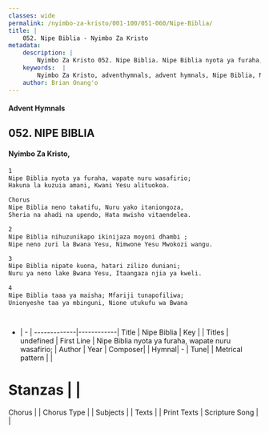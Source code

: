 ```yaml
---
classes: wide
permalink: /nyimbo-za-kristo/001-100/051-060/Nipe-Biblia/
title: |
    052. Nipe Biblia - Nyimbo Za Kristo
metadata:
    description: |
        Nyimbo Za Kristo 052. Nipe Biblia. Nipe Biblia nyota ya furaha, wapate nuru wasafirio; Hakuna la kuzuia amani, Kwani Yesu alituokoa.  Chorus Nipe Biblia neno takatifu, Nuru yako itaniongoza, Sheria na ahadi na upendo, Hata mwisho vitaendelea.  
    keywords:  |
        Nyimbo Za Kristo, adventhymnals, advent hymnals, Nipe Biblia, Nipe Biblia nyota ya furaha, wapate nuru wasafirio;. 
    author: Brian Onang'o
---
```


#### Advent Hymnals
## 052. NIPE BIBLIA
####  Nyimbo Za Kristo,

```txt
1
Nipe Biblia nyota ya furaha, wapate nuru wasafirio;
Hakuna la kuzuia amani, Kwani Yesu alituokoa.

Chorus
Nipe Biblia neno takatifu, Nuru yako itaniongoza,
Sheria na ahadi na upendo, Hata mwisho vitaendelea.

2
Nipe Biblia nihuzunikapo ikinijaza moyoni dhambi ;
Nipe neno zuri la Bwana Yesu, Nimwone Yesu Mwokozi wangu.

3
Nipe Biblia nipate kuona, hatari zilizo duniani;
Nuru ya neno lake Bwana Yesu, Itaangaza njia ya kweli.

4
Nipe Biblia taaa ya maisha; Mfariji tunapofiliwa;
Unionyeshe taa ya mbinguni, Nione utukufu wa Bwana




```

- |   -  |
-------------|------------|
Title | Nipe Biblia |
Key |  |
Titles | undefined |
First Line | Nipe Biblia nyota ya furaha, wapate nuru wasafirio; |
Author | 
Year | 
Composer| |
Hymnal|  - |
Tune|  |
Metrical pattern | |
# Stanzas |  |
Chorus |  |
Chorus Type |  |
Subjects | |
Texts |  |
Print Texts | 
Scripture Song |  |
    
